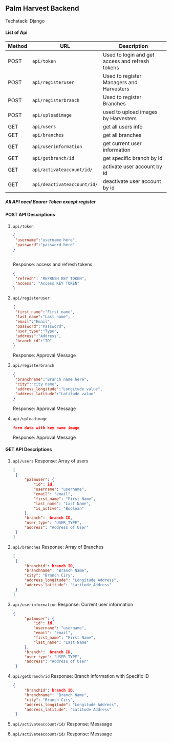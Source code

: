 ## Palm Harvest Backend

Techstack: Django


#### List of Api
| Method | URL | Description |
| ------ | --- | ----------- |
| POST | `api/token` | Used to login and get access and refresh tokens |
| POST | `api/registeruser` | Used to register Managers and Harvesters |
| POST | `api/registerbranch` | Used to register Branches |
| POST | `api/uploadimage` | used to upload images by Harvesters |
| GET | `api/users` | get all users info |
| GET | `api/branches` | get all branches |
| GET | `api/userinformation` | get current user information |
| GET | `api/getbranch/id` | get specific branch by id |
| GET | `api/activateaccount/id/` | activate user account by id |
| GET | `api/deactivateaccount/id/` | deactivate user account by id |

##### All API need Bearer Token except register 

#### POST API Descriptions
1. `api/token`
   ```JSON
   {
    "username":"username here",
    "password":"password here"
   }
  
   ```
   Response: access and refresh tokens

   ```JSON
   {
    "refresh": "REFRESH KEY TOKEN",
    "access": "Access KEY TOKEN"
   }
   ```

3. `api/registeruser`
   ```JSON
   {
    "first_name":"First name",
    "last_name":"Last name",
    "email":"Email",
    "password":"Password",
    "user_type":"Type",
    "address":"Address",
    "branch_id":"ID"
   }
   ```
   Response: Approval Message
4. `api/registerbranch`

   ```JSON
   {
    "branchname":"Branch name here",
    "city":"city name",
    "address_longitude":"Longitude value",
    "address_latitude":"Latitude value"
   }
   ```
   Response: Approval Message

5. `api/uploadimage`
   ```JSON
   form data with key name image
   ```
   Response: Approval Message

#### GET API Descriptions
1. `api/users`
   Response: Array of users
   ```JSON
   [
    {
        "palmuser": {
            "id": id,
            "username": "username",
            "email": "email",
            "first_name": "First Name",
            "last_name": "Last Name",
            "is_active": "Boolean"
        },
        "branch":  branch ID,
        "user_type": "USER_TYPE",
        "address": "Address of User"
    }
   ]
   ```


2. `api/branches`
   Response: Array of Branches
   ```JSON
   [
    {
        "branchid": branch ID,
        "branchname": "Branch Name",
        "city": "Branch Ciry",
        "address_longitude": "Longitude Address",
        "address_latitude": "Latitude Address"
    }
   ]
   ```

3. `api/userinformation`
   Response: Current user information
   ```JSON
   {
        "palmuser": {
            "id": id,
            "username": "username",
            "email": "email",
            "first_name": "First Name",
            "last_name": "Last Name"
        },
        "branch":  branch ID,
        "user_type": "USER_TYPE",
        "address": "Address of User"
    }
   ```
5. `api/getbranch/id`
   Response: Branch Information with Specific ID
   ```JSON
   {
        "branchid": branch ID,
        "branchname": "Branch Name",
        "city": "Branch Ciry",
        "address_longitude": "Longitude Address",
        "address_latitude": "Latitude Address"
    }
   ```
6. `api/activateaccount/id/`
   Response: Messsage
7. `api/activateaccount/id/`
   Response: Messsage
